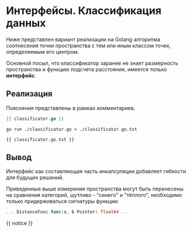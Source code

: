 # Интерфейсы. Классификация данных

Ниже представлен вариант реализации на Golang алгоритма соотнесения точки пространства с тем или иным классом точек, определяемым его центром.

Основной посыл, что классификатор заранее не знает размерность пространства и функцию подсчета расстояния, имеется только **интерфейс**.

## Реализация

Пояснения представлены в рамках комментариев.

```go
{{ classificator.go }}
```

```shell
go run ./classificator.go > ./classificator.go.txt
```

```text
{{ classificator.go.txt }}
```

## Вывод

Интерфейс как составляющая часть инкапсуляции добавляет гибкости для будущих решений.

Приведенные выше измерения пространства могут быть перенесены на сравнения категорий, шутливо - "синего" и "тёплого", необходимо только придерживаться сигнатуры функции:

```go
... DistanceFunc func(a, b Pointer) float64 ... 
```

{{ notice }}
